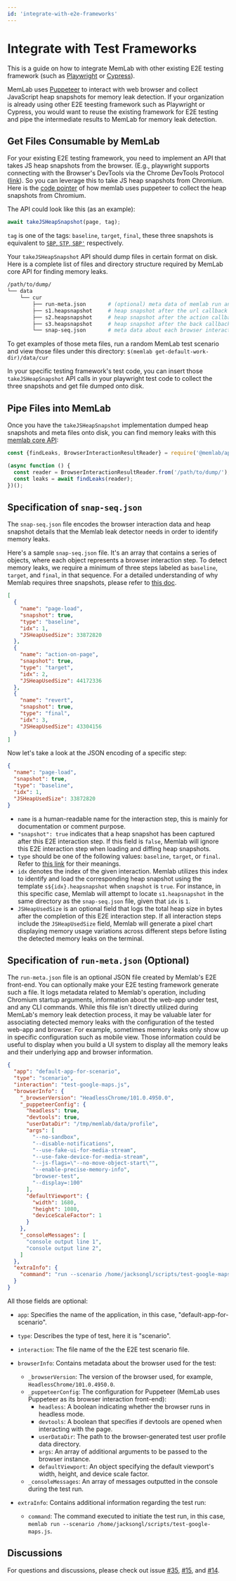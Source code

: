 ```yaml
---
id: 'integrate-with-e2e-frameworks'
---
```


# Integrate with Test Frameworks

This is a guide on how to integrate MemLab with other existing E2E testing
framework (such as
[Playwright](https://github.com/microsoft/playwright) or
[Cypress](https://github.com/cypress-io/cypress)).

MemLab uses [Puppeteer](https://github.com/puppeteer/puppeteer)
to interact with web browser and collect
JavaScript heap snapshots for memory leak detection. If your organization
is already using other E2E teesting framework such as Playwright or Cypress,
you would want to reuse the existing framework for E2E testing and pipe the
intermediate results to MemLab for memory leak detection.


## Get Files Consumable by MemLab
For your existing E2E testing framework, you need to implement an API that takes
JS heap snapshots from the browser. (E.g., playwright supports connecting with
the Browser's DevTools via the Chrome DevTools
Protocol ([link](https://playwright.dev/docs/api/class-cdpsession)).
So you can leverage this to take JS heap snapshots from Chromium. Here is
the [code pointer](https://github.com/facebook/memlab/blob/df78f1123c971ba46275fac5d0acaf4e58b0513c/packages/e2e/src/E2EInteractionManager.ts#L331) of how memlab uses puppeteer to collect
the heap snapshots from Chromium.

The API could look like this (as an example):
```javascript
await takeJSHeapSnapshot(page, tag);
```
`tag` is one of the tags: `baseline`, `target`, `final`, these three snapshots
is equivalent to [`SBP`, `STP`, `SBP'`](https://facebook.github.io/memlab/docs/how-memlab-works)
respectively.

Your `takeJSHeapSnapshot` API should dump files in certain format on disk.
Here is a complete list of files and directory structure required by MemLab
core API for finding memory leaks.

```bash
/path/to/dump/
└── data
    └── cur
        ├── run-meta.json       # (optional) meta data of memlab run and browser configuration
        ├── s1.heapsnapshot     # heap snapshot after the url callback (initial page load)
        ├── s2.heapsnapshot     # heap snapshot after the action callback (after target interaction)
        ├── s3.heapsnapshot     # heap snapshot after the back callback (after reverting target interaction)
        └── snap-seq.json       # meta data about each browser interaction step
```

To get examples of those meta files, run a random MemLab test scenario and
view those files under this directory: `$(memlab get-default-work-dir)/data/cur`

In your specific testing framework's test code, you can insert those
`takeJSHeapSnapshot` API calls in your playwright test code to collect the
three snapshots and get file dumped onto disk.

## Pipe Files into MemLab
Once you have the `takeJSHeapSnapshot` implementation dumped heap snapshots
and meta files onto disk, you can find memory leaks with this
[memlab core API](https://facebook.github.io/memlab/docs/api/modules/api_src/#findleaksrunresult):

```javascript
const {findLeaks, BrowserInteractionResultReader} = require('@memlab/api');

(async function () {
  const reader = BrowserInteractionResultReader.from('/path/to/dump/');
  const leaks = await findLeaks(reader);
})();
```

## Specification of `snap-seq.json`

The `snap-seq.json` file encodes the browser interaction data and heap
snapshot details that the Memlab leak detector needs in order to identify
memory leaks.

Here's a sample `snap-seq.json` file. It's an array that contains
a series of objects, where each object represents a browser interaction step.
To detect memory leaks, we require a minimum of three steps labeled
as `baseline`, `target`, and `final`, in that sequence. For a detailed
understanding of why Memlab requires three snapshots,
please refer to [this doc](https://facebook.github.io/memlab/docs/how-memlab-works).

```json
[
  {
    "name": "page-load",
    "snapshot": true,
    "type": "baseline",
    "idx": 1,
    "JSHeapUsedSize": 33872820
  },
  {
    "name": "action-on-page",
    "snapshot": true,
    "type": "target",
    "idx": 2,
    "JSHeapUsedSize": 44172336
  },
  {
    "name": "revert",
    "snapshot": true,
    "type": "final",
    "idx": 3,
    "JSHeapUsedSize": 43304156
  }
]
```

Now let's take a look at the JSON encoding of a specific step:
```json
{
  "name": "page-load",
  "snapshot": true,
  "type": "baseline",
  "idx": 1,
  "JSHeapUsedSize": 33872820
}
```

* `name` is a human-readable name for the interaction step, this is mainly for documentation or comment purpose.
* `"snapshot": true` indicates that a heap snapshot has been captured after this E2E interaction step. If this field is `false`, Memlab will ignore this E2E interaction step when loading and diffing heap snapshots.
* `type` should be one of the following values: `baseline`, `target`, or `final`. Refer to [this link](https://facebook.github.io/memlab/docs/how-memlab-works) for their meanings.
* `idx` denotes the index of the given interaction. Memlab utilizes this index to identify and load the corresponding heap snapshot using the template `s${idx}.heapsnapshot` when `snapshot` is `true`. For instance, in this specific case, Memlab will attempt to locate `s1.heapsnapshot` in the same directory as the `snap-seq.json` file, given that `idx` is `1`.
* `JSHeapUsedSize` is an optional field that logs the total heap size in bytes after the completion of this E2E interaction step. If all interaction steps include the `JSHeapUsedSize` field, Memlab will generate a pixel chart displaying memory usage variations across different steps before listing the detected memory leaks on the terminal.


## Specification of `run-meta.json` (Optional)
The `run-meta.json` file is an optional JSON file created by Memlab's E2E
front-end. You can optionally make your E2E testing framework generate such
a file. It logs metadata related to Memlab's operation, including Chromium
startup arguments, information about the web-app under test, and any CLI
commands. While this file isn't directly utilized during MemLab's memory
leak detection process, it may be valuable later for associating detected
memory leaks with the configuration of the tested web-app and browser.
For example, sometimes memory leaks only show up in specific configuration
such as mobile view. Those information could be useful to display when you
build a UI system to display all the memory leaks and their underlying app
and browser information.

```json
{
  "app": "default-app-for-scenario",
  "type": "scenario",
  "interaction": "test-google-maps.js",
  "browserInfo": {
    "_browserVersion": "HeadlessChrome/101.0.4950.0",
    "_puppeteerConfig": {
      "headless": true,
      "devtools": true,
      "userDataDir": "/tmp/memlab/data/profile",
      "args": [
        "--no-sandbox",
        "--disable-notifications",
        "--use-fake-ui-for-media-stream",
        "--use-fake-device-for-media-stream",
        "--js-flags=\"--no-move-object-start\"",
        "--enable-precise-memory-info",
        "browser-test",
        "--display=:100"
      ],
      "defaultViewport": {
        "width": 1680,
        "height": 1080,
        "deviceScaleFactor": 1
      }
    },
    "_consoleMessages": [
      "console output line 1",
      "console output line 2",
    ]
  },
  "extraInfo": {
    "command": "run --scenario /home/jacksongl/scripts/test-google-maps.js"
  }
}
```
All those fields are optional:

* `app`: Specifies the name of the application, in this case, "default-app-for-scenario".
* `type`: Describes the type of test, here it is "scenario".
* `interaction`: The file name of the the E2E test scenario file.

* `browserInfo`: Contains metadata about the browser used for the test:
  * `_browserVersion`: The version of the browser used, for example, `HeadlessChrome/101.0.4950.0`.
  * `_puppeteerConfig`: The configuration for Puppeteer (MemLab uses Puppeteer as its browser interaction front-end):
    * `headless`: A boolean indicating whether the browser runs in headless mode.
    * `devtools`: A boolean that specifies if devtools are opened when interacting with the page.
    * `userDataDir`: The path to the browser-generated test user profile data directory.
    * `args`: An array of additional arguments to be passed to the browser instance.
    * `defaultViewport`: An object specifying the default viewport's width, height, and device scale factor.
  * `_consoleMessages`: An array of messages outputted in the console during the test run.

* `extraInfo`: Contains additional information regarding the test run:
  * `command`: The command executed to initiate the test run, in this case, `memlab run --scenario /home/jacksongl/scripts/test-google-maps.js`.

## Discussions

For questions and discussions, please check out issue
[#35](https://github.com/facebook/memlab/issues/35),
[#15](https://github.com/facebook/memlab/issues/15), and
[#14](https://github.com/facebook/memlab/issues/14).
